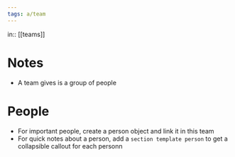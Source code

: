 ```yaml
---
tags: a/team
---
```

in:: [[teams]]

# Notes
- A team gives is a group of people

# People
- For important people, create a person object and link it in this team
- For quick notes about a person, add a `section template person` to get a collapsible callout for each personn
